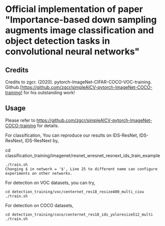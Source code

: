 # Official implementation of paper "Importance-based down sampling augments image classification and object detection tasks in convolutional neural networks"
## Credits
Credits to zgcr. (2020). pytorch-ImageNet-CIFAR-COCO-VOC-training. Github.[https://github.com/zgcr/simpleAICV-pytorch-ImageNet-COCO-training] for his outstanding work!

## Usage

Please refer to https://github.com/zgcr/simpleAICV-pytorch-ImageNet-COCO-training for details.

For classification, You can reproduce our results on IDS-ResNet, IDS-ResNext, IDS-ResNext by,

cd classification_training/imagenet/resnet_wresnet_resnext_ids_train_example
```
./train.sh
Changing $ in network = '$', Line 25 to different name can configure experiments on other networks.
```
For detection on VOC datasets, you can try,
```
cd detection_training/voc/centernet_res18_resize400_multi_ciou
./train.sh
```
For detection on COCO datasets,
```
cd detection_training/coco/centernet_res18_ids_yoloresize512_multi
./train.sh
```
